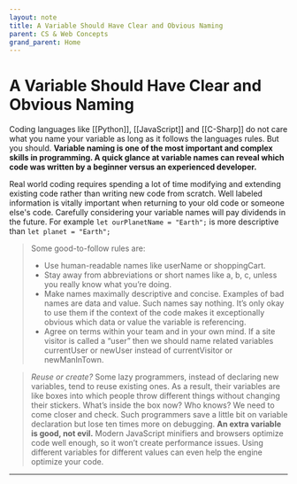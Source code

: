 ```yaml
---
layout: note
title: A Variable Should Have Clear and Obvious Naming
parent: CS & Web Concepts
grand_parent: Home
---
```


# A Variable Should Have Clear and Obvious Naming

Coding languages like [[Python]], [[JavaScript]] and [[C-Sharp]] do not care what you name your variable as long as it follows the languages rules. But you should. **Variable naming is one of the most important and complex skills in programming. A quick glance at variable names can reveal which code was written by a beginner versus an experienced developer.**

Real world coding requires spending a lot of time modifying and extending existing code rather than writing new code from scratch. Well labeled information is vitally important when returning to your old code or someone else's code. Carefully considering your variable names will pay dividends in the future. For example `let ourPlanetName = "Earth";` is more descriptive than `let planet = "Earth";`

> Some good-to-follow rules are:
>
> - Use human-readable names like userName or shoppingCart.
> - Stay away from abbreviations or short names like a, b, c, unless you really know what you’re doing.
> - Make names maximally descriptive and concise. Examples of bad names are data and value. Such names say nothing. It’s only okay to use them if the context of the code makes it exceptionally obvious which data or value the variable is referencing.
> - Agree on terms within your team and in your own mind. If a site visitor is called a “user” then we should name related variables currentUser or newUser instead of currentVisitor or newManInTown.

> _Reuse or create?_ Some lazy programmers, instead of declaring new variables, tend to reuse existing ones. As a result, their variables are like boxes into which people throw different things without changing their stickers. What’s inside the box now? Who knows? We need to come closer and check. Such programmers save a little bit on variable declaration but lose ten times more on debugging. **An extra variable is good, not evil.** Modern JavaScript minifiers and browsers optimize code well enough, so it won’t create performance issues. Using different variables for different values can even help the engine optimize your code.

---
